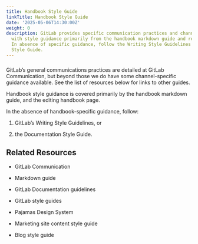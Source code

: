 ```yaml
---
title: Handbook Style Guide
linkTitle: Handbook Style Guide
date: '2025-05-06T14:30:00Z'
weight: 0
description: GitLab provides specific communication practices and channel guidance,
  with style guidance primarily from the handbook markdown guide and related resources.
  In absence of specific guidance, follow the Writing Style Guidelines or the Documentation
  Style Guide.
---
```



### 

GitLab’s general communications practices are detailed at GitLab Communication, but beyond those we do have some channel-specific guidance available. See the list of resources below for links to other guides.

Handbook style guidance is covered primarily by the handbook markdown guide, and the editing handbook page.

In the absence of handbook-specific guidance, follow:

1. GitLab’s Writing Style Guidelines, or

1. the Documentation Style Guide.

## Related Resources

- GitLab Communication

- Markdown guide

- GitLab Documentation guidelines

- GitLab style guides

- Pajamas Design System

- Marketing site content style guide

- Blog style guide